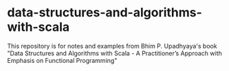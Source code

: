 # data-structures-and-algorithms-with-scala
This repository is for notes and examples from Bhim P. Upadhyaya's book "Data Structures and Algorithms with Scala - A Practitioner’s Approach with Emphasis on Functional Programming"
